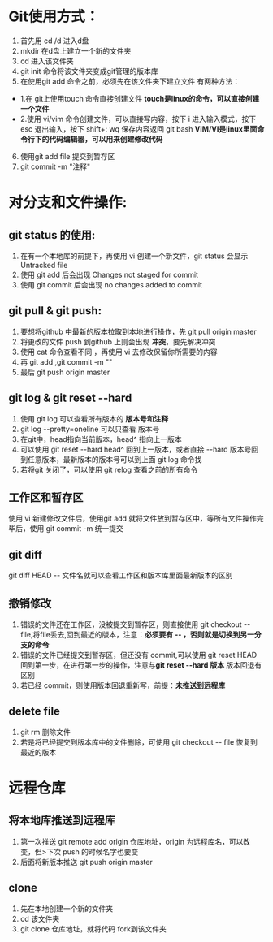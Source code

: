 
 # Git使用方式：
 1. 首先用 cd /d 进入d盘
 2. mkdir <file> 在d盘上建立一个新的文件夹
 3. cd <file> 进入该文件夹
 4. git init 命令将该文件夹变成git管理的版本库
 5. 在使用git add 命令之前，必须先在该文件夹下建立文件
 有两种方法：
 - 1.在 git上使用touch 命令直接创建文件 **touch是linux的命令，可以直接创建一个文件**
 - 2.使用 vi/vim 命令创建文件，可以直接写内容，按下 i 进入输入模式，按下 esc 退出输入，按下 shift+: wq 保存内容返回 git bash **VIM/VI是linux里面命令行下的代码编辑器，可以用来创建修改代码**
 6. 使用git add file 提交到暂存区
 7. git commit -m "注释"

 # 对分支和文件操作:

  ## git status 的使用:
  1. 在有一个本地库的前提下，再使用 vi 创建一个新文件，git status 会显示Untracked file
  2. 使用 git add 后会出现 Changes not staged for commit
  3. 使用 git commit 后会出现 no changes added to commit

  ## git pull & git push:
  1. 要想将github 中最新的版本拉取到本地进行操作，先 git pull origin master
  2. 将更改的文件 push 到github 上则会出现 **冲突**，要先解决冲突
  3. 使用 cat 命令查看不同 ，再使用 vi 去修改保留你所需要的内容
  4. 再 git add ,git commit -m ""
  5. 最后 git push origin master

  ## git log & git reset --hard 
  1. 使用 git log 可以查看所有版本的 **版本号和注释**
  2. git log --pretty=oneline 可以只查看 版本号
  3. 在git中，head指向当前版本，head^ 指向上一版本
  4. 可以使用 git reset --hard head^ 回到上一版本，或者直接 --hard 版本号回到任意版本，最新版本的版本号可以到上面 git log 命令找
  5. 若将git 关闭了，可以使用 git relog 查看之前的所有命令

  ## 工作区和暂存区
   使用 vi 新建修改文件后，使用git add 就将文件放到暂存区中，等所有文件操作完毕后，使用 git commit -m 统一提交

  ## git diff
   git diff HEAD -- 文件名就可以查看工作区和版本库里面最新版本的区别

  ## 撤销修改
  1. 错误的文件还在工作区，没被提交到暂存区，则直接使用 git checkout -- file,将file丢去,回到最近的版本，注意：**必须要有 -- ，否则就是切换到另一分支的命令**
  2. 错误的文件已经提交到暂存区，但还没有 commit,可以使用 git reset HEAD <file>回到第一步，在进行第一步的操作，注意与**git reset --hard 版本** 版本回退有区别
  3. 若已经 commit，则使用版本回退重新写，前提：**未推送到远程库**

  ## delete file
  1. git rm <file>删除文件
  2. 若是将已经提交到版本库中的文件删除，可使用 git checkout -- file 恢复到最近的版本

 # 远程仓库
  ## 将本地库推送到远程库
  1. 第一次推送 git remote add origin 仓库地址，origin 为远程库名，可以改变，但>下次 push 的时候名字也要变
  2. 后面将新版本推送 git push origin master

  ## clone
  1. 先在本地创建一个新的文件夹
  2. cd 该文件夹
  3. git clone 仓库地址，就将代码 fork到该文件夹
